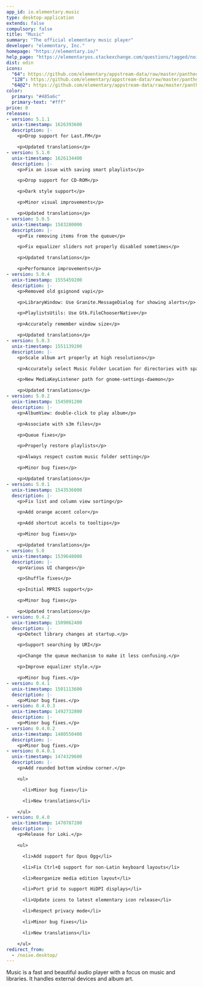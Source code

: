 ```yaml
---
app_id: io.elementary.music
type: desktop-application
extends: false
compulsory: false
title: "Music"
summary: "The official elementary music player"
developer: "elementary, Inc."
homepage: "https://elementary.io/"
help_page: "https://elementaryos.stackexchange.com/questions/tagged/noise"
dist: odin
icons:
  "64": https://github.com/elementary/appstream-data/raw/master/pantheon-data/main/icons/64x64/noise_io.elementary.music.png
  "128": https://github.com/elementary/appstream-data/raw/master/pantheon-data/main/icons/128x128/noise_io.elementary.music.png
  "64@2": https://github.com/elementary/appstream-data/raw/master/pantheon-data/main/icons/64x64@2/noise_io.elementary.music.png
color:
  primary: "#485a6c"
  primary-text: "#fff"
price: 0
releases:
- version: 5.1.1
  unix-timestamp: 1626393600
  description: |-
    <p>Drop support for Last.FM</p>

    <p>Updated translations</p>
- version: 5.1.0
  unix-timestamp: 1626134400
  description: |-
    <p>Fix an issue with saving smart playlists</p>

    <p>Drop support for CD-ROM</p>

    <p>Dark style support</p>

    <p>Minor visual improvements</p>

    <p>Updated translations</p>
- version: 5.0.5
  unix-timestamp: 1583280000
  description: |-
    <p>Fix removing items from the queue</p>

    <p>Fix equalizer sliders not properly disabled sometimes</p>

    <p>Updated translations</p>

    <p>Performance improvements</p>
- version: 5.0.4
  unix-timestamp: 1555459200
  description: |-
    <p>Removed old gsignond vapi</p>

    <p>LibraryWindow: Use Granite.MessageDialog for showing alerts</p>

    <p>PlaylistsUtils: Use Gtk.FileChooserNative</p>

    <p>Accurately remember window size</p>

    <p>Updated translations</p>
- version: 5.0.3
  unix-timestamp: 1551139200
  description: |-
    <p>Scale album art properly at high resolutions</p>

    <p>Accurately select Music Folder Location for directories with spaces in name</p>

    <p>New MediaKeyListener path for gnome-settings-daemon</p>

    <p>Updated translations</p>
- version: 5.0.2
  unix-timestamp: 1545091200
  description: |-
    <p>AlbumView: double-click to play album</p>

    <p>Associate with s3m files</p>

    <p>Queue fixes</p>

    <p>Properly restore playlists</p>

    <p>Always respect custom music folder setting</p>

    <p>Minor bug fixes</p>

    <p>Updated translations</p>
- version: 5.0.1
  unix-timestamp: 1543536000
  description: |-
    <p>Fix list and column view sorting</p>

    <p>Add orange accent color</p>

    <p>Add shortcut accels to tooltips</p>

    <p>Minor bug fixes</p>

    <p>Updated translations</p>
- version: 5.0
  unix-timestamp: 1539648000
  description: |-
    <p>Various UI changes</p>

    <p>Shuffle fixes</p>

    <p>Initial MPRIS support</p>

    <p>Minor bug fixes</p>

    <p>Updated translations</p>
- version: 0.4.2
  unix-timestamp: 1509062400
  description: |-
    <p>Detect library changes at startup.</p>

    <p>Support searching by URI</p>

    <p>Change the queue mechanism to make it less confusing.</p>

    <p>Improve equalizer style.</p>

    <p>Minor bug fixes.</p>
- version: 0.4.1
  unix-timestamp: 1501113600
  description: |-
    <p>Minor bug fixes.</p>
- version: 0.4.0.3
  unix-timestamp: 1492732800
  description: |-
    <p>Minor bug fixes.</p>
- version: 0.4.0.2
  unix-timestamp: 1480550400
  description: |-
    <p>Minor bug fixes.</p>
- version: 0.4.0.1
  unix-timestamp: 1474329600
  description: |-
    <p>Add rounded bottom window corner.</p>

    <ul>

      <li>Minor bug fixes</li>

      <li>New translations</li>

    </ul>
- version: 0.4.0
  unix-timestamp: 1470787200
  description: |-
    <p>Release for Loki.</p>

    <ul>

      <li>Add support for Opus Ogg</li>

      <li>Fix Ctrl+Q support for non-Latin keyboard layouts</li>

      <li>Reorganize media edition layout</li>

      <li>Port grid to support HiDPI displays</li>

      <li>Update icons to latest elementary icon release</li>

      <li>Respect privacy mode</li>

      <li>Minor bug fixes</li>

      <li>New translations</li>

    </ul>
redirect_from:
  - /noise.desktop/
---
```


<p>Music is a fast and beautiful audio player with a focus on music and libraries. It handles external devices and album art.</p>